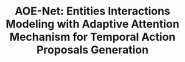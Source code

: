 ---
title: 'AOE-Net: Entities Interactions Modeling with Adaptive Attention Mechanism for Temporal Action Proposals Generation'

# Authors
# If you created a profile for a user (e.g. the default `admin` user), write the username (folder name) here
# and it will be replaced with their full name and linked to their profile.
authors:
  - Khoa Vo
  - Sang Truong
  - Kashu Yamazaki
  - Bhiksha Raj
  - Minh-Triet Tran
  - Ngan Le

# Schedule page publish date (NOT publication's date).
publishDate: '2023-01-01T00:00:00Z'

publication: 'International Journal Computer Vision (2023)'

abstract: ''

# Summary. An optional shortened abstract.
summary: ''

tags:
  - Temporal Action Proposal, Interpretable Video Understanding

# Display this page in the Featured widget?
featured: true

# Custom links (uncomment lines below)
# links:
# - name: Custom Link
#   url: http://example.org

url_pdf: 'https://link.springer.com/article/10.1007/s11263-022-01702-9'
url_preprint: 'https://arxiv.org/abs/2210.02578'
url_code: 'https://github.com/UARK-AICV/AOE-Net'
url_poster: ''
url_project: ''
url_slides: ''

# Featured image
# To use, add an image named `featured.jpg/png` to your page's folder.
image: 
  focal_point: ''
  preview_only: false

# Associated Projects (optional).
#   Associate this publication with one or more of your projects.
#   Simply enter your project's folder or file name without extension.
#   E.g. `internal-project` references `content/project/internal-project/index.md`.
#   Otherwise, set `projects: []`.
projects:
  - example

# Slides (optional).
#   Associate this publication with Markdown slides.
#   Simply enter your slide deck's filename without extension.
#   E.g. `slides: "example"` references `content/slides/example/index.md`.
#   Otherwise, set `slides: ""`.
slides: example
---
